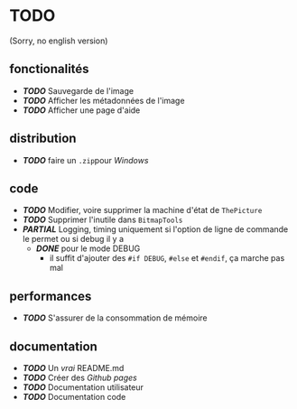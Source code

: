 ﻿# TODO

(Sorry, no english version)

## fonctionalités
- ***TODO*** Sauvegarde de l'image
- ***TODO*** Afficher les métadonnées de l'image
- ***TODO*** Afficher une page d'aide

## distribution
- ***TODO*** faire un `.zip`pour *Windows*

## code
- ***TODO*** Modifier, voire supprimer la machine d'état de `ThePicture`
- ***TODO*** Supprimer l'inutile dans `BitmapTools`
- ***PARTIAL*** Logging, timing uniquement si l'option de ligne de commande le permet ou si debug il y a
  - ***DONE*** pour le mode DEBUG
    - il suffit d'ajouter des `#if DEBUG`, `#else` et `#endif`, ça marche pas mal

## performances
- ***TODO*** S'assurer de la consommation de mémoire

## documentation
- ***TODO*** Un *vrai* README.md
- ***TODO*** Créer des *Github pages*
- ***TODO*** Documentation utilisateur
- ***TODO*** Documentation code
